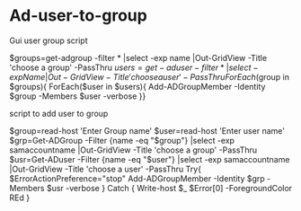 # Ad-user-to-group
Gui user group script

$groups=get-adgroup -filter * |select -exp name |Out-GridView -Title  'choose a group' -PassThru
$users=get-aduser -filter * |select -exp Name |Out-GridView -Title  'choose a user' -PassThru
ForEach($group in $groups){
ForEach($user in $users){
 Add-ADGroupMember -Identity $group -Members $user -verbose
 }}














script to add user to group

$group=read-host 'Enter Group name'
$user=read-host 'Enter user name'
$grp=Get-ADGroup -Filter {name -eq "$group"} |select -exp samaccountname |Out-GridView -Title  'choose a group' -PassThru
$usr=Get-ADuser -Filter {name -eq "$user"} |select -exp samaccountname |Out-GridView -Title  'choose a user' -PassThru
Try{
$ErrorActionPreference="stop"
 Add-ADGroupMember -Identity $grp -Members $usr -verbose
 }
 Catch
 {
 Write-host $_ $Error[0] -ForegroundColor REd
 }
